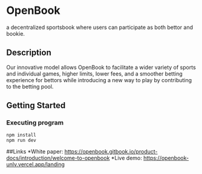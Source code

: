 # OpenBook

 a decentralized sportsbook where users can participate as both bettor and bookie.

## Description

Our innovative model allows OpenBook to facilitate a wider variety of sports and individual games, higher limits, lower fees, and a smoother betting experience for bettors while introducing a new way to play by contributing to the betting pool.

## Getting Started
### Executing program

```
npm install
npm run dev
```

##Links
*White paper: https://openbook.gitbook.io/product-docs/introduction/welcome-to-openbook
*Live demo: https://openbook-unlv.vercel.app/landing
